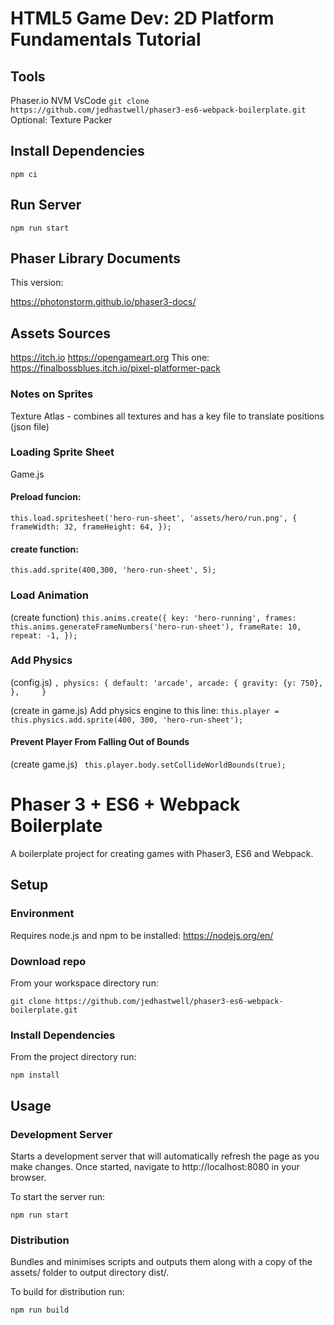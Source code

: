 # HTML5 Game Dev: 2D Platform Fundamentals Tutorial

## Tools
Phaser.io
NVM
VsCode
`git clone https://github.com/jedhastwell/phaser3-es6-webpack-boilerplate.git`
Optional: Texture Packer


## Install Dependencies
`npm ci`

## Run Server
`npm run start`

## Phaser Library Documents
This version:

https://photonstorm.github.io/phaser3-docs/

## Assets Sources
https://itch.io
https://opengameart.org
This one:
https://finalbossblues.itch.io/pixel-platformer-pack

### Notes on Sprites
Texture Atlas - combines all textures and has a key file to translate positions
(json file)

### Loading Sprite Sheet
Game.js
#### Preload funcion:
`this.load.spritesheet('hero-run-sheet', 'assets/hero/run.png', { frameWidth: 32, frameHeight: 64, });`

#### create function:
`this.add.sprite(400,300, 'hero-run-sheet', 5);`

### Load Animation
(create function)
`this.anims.create({ key: 'hero-running', frames: this.anims.generateFrameNumbers('hero-run-sheet'), frameRate: 10, repeat: -1, });`

### Add Physics
(config.js)
`,
  physics: {
    default: 'arcade',
    arcade: {
      gravity: {y: 750},
    },    
  }`

(create in game.js)
Add physics engine to this line:
`this.player = this.physics.add.sprite(400, 300, 'hero-run-sheet');`

#### Prevent Player From Falling Out of Bounds
(create game.js)
` this.player.body.setCollideWorldBounds(true);`














# Phaser 3 + ES6 + Webpack Boilerplate
A boilerplate project for creating games with Phaser3, ES6 and Webpack.

## Setup

### Environment
Requires node.js and npm to be installed: https://nodejs.org/en/

### Download repo
From your workspace directory run:

`git clone https://github.com/jedhastwell/phaser3-es6-webpack-boilerplate.git`

### Install Dependencies
From the project directory run:

`npm install`

## Usage

### Development Server
Starts a development server that will automatically refresh the page as you make changes. Once started, navigate to http://localhost:8080 in your browser.

To start the server run:

`npm run start`

### Distribution
Bundles and minimises scripts and outputs them along with a copy of the assets/ folder to output directory dist/.

To build for distribution run:

`npm run build`